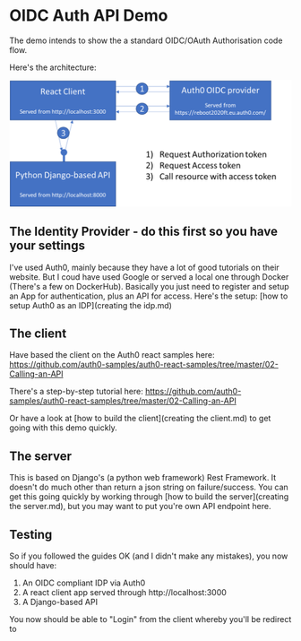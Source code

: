 # OIDC Auth API Demo

The demo intends to show the a standard OIDC/OAuth Authorisation code flow.

Here's the architecture:

![Demo Architecture](https://github.com/andywillmot/Reboot2020/blob/master/architecture.png "Demo architecture")

## The Identity Provider - do this first so you have your settings

I've used Auth0, mainly because they have a lot of good tutorials on their website.  But I coud have used Google or served a local one through Docker (There's a few on DockerHub).  Basically you just need to register and setup an App for authentication, plus an API for access.  Here's the setup: [how to setup Auth0 as an IDP](creating the idp.md)

## The client

Have based the client on the Auth0 react samples here: https://github.com/auth0-samples/auth0-react-samples/tree/master/02-Calling-an-API

There's a step-by-step tutorial here: https://github.com/auth0-samples/auth0-react-samples/tree/master/02-Calling-an-API

Or have a look at [how to build the client](creating the client.md) to get going with this demo quickly.

## The server

This is based on Django's (a python web framework) Rest Framework.  It doesn't do much other than return a json string on failure/success.
You can get this going quickly by working through [how to build the server](creating the server.md), but you may want to put you're own API endpoint here. 

## Testing

So if you followed the guides OK (and I didn't make any mistakes), you now should have:
1) An OIDC compliant IDP via Auth0
2) A react client app served through http://localhost:3000
3) A Django-based API

You now should be able to "Login" from the client whereby you'll be redirect to 